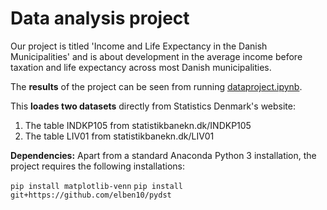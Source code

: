 # Data analysis project

Our project is titled 'Income and Life Expectancy in the Danish Municipalities' and is about development in the average income before taxation and life expectancy across most Danish municipalities.

The **results** of the project can be seen from running [dataproject.ipynb](dataproject.ipynb).

This **loades two datasets** directly from Statistics Denmark's website:

1. The table INDKP105 from statistikbanekn.dk/INDKP105
1. The table LIV01 from statistikbanekn.dk/LIV01

**Dependencies:** Apart from a standard Anaconda Python 3 installation, the project requires the following installations:

``pip install matplotlib-venn``
``pip install git+https://github.com/elben10/pydst``
